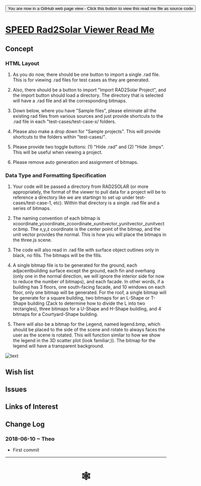 <span style=display:none; >[You are now in a GitHub source code view - click this link to view Read Me file as a web page](http://www.ladybug.tools/spider/index.html#sandbox/speed-rad2solar-viewer/README.md "View file as a web page." ) </span>

<div><input type=button onclick="window.location.href='https://github.com/ladybug-tools/spider/tree/master/sandbox/speed-rad2solar-viewer/README.md'"
value="You are now in a GitHub web page view - Click this button to view this read me file as source code" ><div>

# [SPEED Rad2Solar Viewer Read Me]( #sandbox/speed-rad2solar-viewer/README.md )


## Concept

### HTML Layout

1. As you do now, there should be one button to import a single .rad file. This is for viewing .rad files for test cases as they are generated.

2. Also, there should be a button to import "Import RAD2Solar Project", and the import button should load a directory. The directory that is selected will have a .rad file and all the corresponding bitmaps.

3. Down below, where you have "Sample files", please eliminate all the existing rad files from various sources and just provide shortcuts to the .rad file in each "test-cases/test-case-x/ folders.

4. Please also make a drop down for "Sample projects". This will provide shortcuts to the folders within "test-cases/".

5. Please provide two toggle buttons: (1) "Hide .rad" and (2) "Hide .bmps". This will be useful when viewing a project.

6. Please remove auto generation and assignment of bitmaps.

### Data Type and Formatting Specification

1. Your code will be passed a directory from RAD2SOLAR (or more appropriately, the format of the viewer to pull data for a project will be to reference a directory like we are startingn to set up under test-cases/test-case-1, etc). Within that directory is a single .rad file and a series of bitmaps. 

2. The naming convention of each bitmap is xcoordinate_ycoordinate_zcoordinate_xunitvector_yunitvector_zunitvector.bmp. The x,y,z coordinate is the center point of the bitmap, and the unit vector provides the normal. This is how you will place the bitmaps in the three.js scene. 

3. The code will also read in .rad file with surface object outlines only in black, no fills. The bitmaps will be the fills.

4. A single bitmap file is to be generated for the ground, each adjacentbuilding surface except the ground, each fin and overhang (only one in the normal direction, we will ignore the interior side for now to reduce the number of bitmaps), and each facade. In other words, if a building has 3 floors, one south-facing facade, and 10 windows on each floor, only one bitmap will be generated. For the roof, a single bitmap will be generate for a square building, two bitmaps for an L-Shape or T-Shape building (Zack to determine how to divide the L into two rectangles), three bitmaps for a U-Shape and H-Shape building, and 4 bitmaps for a Courtyard-Shape building.

5. There will also be a bitmap for the Legend, named legend.bmp, which should be placed to the side of the scene and rotate to always faces the user as the scene is rotated. This will function similar to how we show the legend in the 3D scatter plot (look familiar;)). The bitmap for the legend will have a transparent background.

![text](https://github.com/ladybug-tools/spider/blob/master/sandbox/speed-rad2solar-viewer/images/LegendThreeJS.PNG)

<!--
## [SPEED Rad2Solar Viewer]( http://www.ladybug.tools/spider/sandbox/speed-rad2solar-viewer/index.html )

<iframe class=iframeReadMe src=http://www.ladybug.tools/spider/sandbox/speed-rad2solar-viewer/index.html width=100% height=400px >Iframes are not displayed on github.com</iframe>

_Latest project here_

-->

## Wish list


## Issues



## Links of Interest



## Change Log

### 2018-06-10 ~ Theo

* First commit


***

# <center title="hello!" ><a href=javascript:window.scrollTo(0,0); style=text-decoration:none; > &#x1f578; </a></center>



